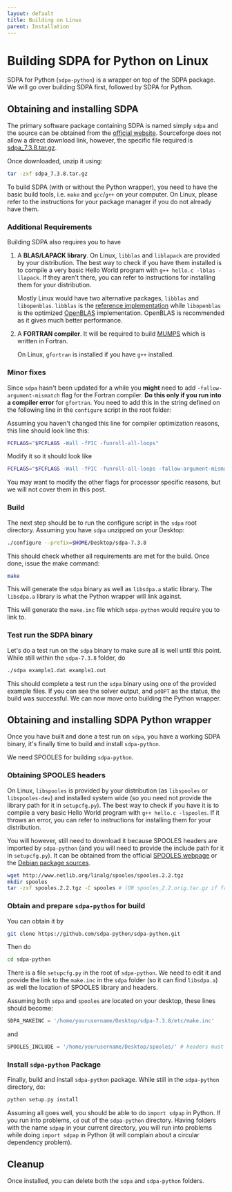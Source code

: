 ```yaml
---
layout: default
title: Building on Linux
parent: Installation
---
```


# Building SDPA for Python on Linux

SDPA for Python (`sdpa-python`) is a wrapper on top of the SDPA package. We will go over building SDPA first, followed by SDPA for Python.

## Obtaining and installing SDPA

The primary software package containing SDPA is named simply `sdpa` and the source can be obtained from the [official website](http://sdpa.sourceforge.net/download.html). Sourceforge does not allow a direct download link, however, the specific file required is [sdpa_7.3.8.tar.gz](https://downloads.sourceforge.net/project/sdpa/sdpa/sdpa_7.3.8.tar.gz).

Once downloaded, unzip it using:

```bash
tar -zxf sdpa_7.3.8.tar.gz
```

To build SDPA (with or without the Python wrapper), you need to have the basic build tools, i.e. `make` and `gcc`/`g++` on your computer. On Linux, please refer to the instructions for your package manager if you do not already have them.

### Additional Requirements

Building SDPA also requires you to have

1. A **BLAS/LAPACK library**.
    On Linux, `libblas` and `liblapack` are provided by your distribution. The best way to check if you have them installed is to compile a very basic Hello World program with `g++ hello.c -lblas -llapack`. If they aren't there, you can refer to instructions for installing them for your distribution.

    Mostly Linux would have two alternative packages, `libblas` and `libopenblas`. `libblas` is the [reference implementation](http://www.netlib.org/blas/) while `libopenblas` is the optimized [OpenBLAS](https://www.openblas.net/) implementation. OpenBLAS is recommended as it gives much better performance.

2. A **FORTRAN compiler**.
    It will be required to build [MUMPS](http://mumps.enseeiht.fr) which is written in Fortran.

    On Linux, `gfortran` is installed if you have `g++` installed.


### Minor fixes

Since `sdpa` hasn't been updated for a while you **might** need to add `-fallow-argument-mismatch` flag for the Fortran compiler. **Do this only if you run into a compiler error** for `gfortran`. You need to add this in the string defined on the following line in the `configure` script in the root folder:

Assuming you haven't changed this line for compiler optimization reasons, this line should look line this:

```bash
FCFLAGS="$FCFLAGS -Wall -fPIC -funroll-all-loops"
```

Modify it so it should look like

```bash
FCFLAGS="$FCFLAGS -Wall -fPIC -funroll-all-loops -fallow-argument-mismatch"
```

You may want to modify the other flags for processor specific reasons, but we will not cover them in this post.

### Build

The next step should be to run the configure script in the `sdpa` root directory. Assuming you have `sdpa` unzipped on your Desktop:

```bash
./configure --prefix=$HOME/Desktop/sdpa-7.3.8
```

This should check whether all requirements are met for the build. Once done, issue the make command:

```bash
make
```

This will generate the `sdpa` binary as well as `libsdpa.a` static library. The `libsdpa.a` library is what the Python wrapper will link against.

This will generate the `make.inc` file which `sdpa-python` would require you to link to.

### Test run the SDPA binary

Let's do a test run on the `sdpa` binary to make sure all is well until this point. While still within the `sdpa-7.3.8` folder, do

```bash
./sdpa example1.dat example1.out
```

This should complete a test run the `sdpa` binary using one of the provided example files. If you can see the solver output, and `pdOPT` as the status, the build was successful. We can now move onto building the Python wrapper.

## Obtaining and installing SDPA Python wrapper

Once you have built and done a test run on `sdpa`, you have a working SDPA binary, it's finally time to build and install `sdpa-python`.

We need SPOOLES for building `sdpa-python`.

### Obtaining SPOOLES headers

On Linux, `libspooles` is provided by your distribution (as `libspooles` or `libspooles-dev`) and installed system wide (so you need not provide the library path for it in `setupcfg.py`). The best way to check if you have it is to compile a very basic Hello World program with `g++ hello.c -lspooles`. If it throws an error, you can refer to instructions for installing them for your distribution.

You will however, still need to download it because SPOOLES headers are imported by `sdpa-python` (and you will need to provide the include path for it in `setupcfg.py`). It can be obtained from the official [SPOOLES webpage](http://www.netlib.org/linalg/spooles/spooles.2.2.html) or the [Debian package sources](http://ftp.de.debian.org/debian/pool/main/s/spooles/spooles_2.2.orig.tar.gz).

```bash
wget http://www.netlib.org/linalg/spooles/spooles.2.2.tgz
mkdir spooles
tar -zxf spooles.2.2.tgz -C spooles # (OR spooles_2.2.orig.tar.gz if from Debian Sources)
```

### Obtain and prepare `sdpa-python` for build

You can obtain it by

```bash
git clone https://github.com/sdpa-python/sdpa-python.git
```

Then do

```bash
cd sdpa-python
```

There is a file `setupcfg.py` in the root of `sdpa-python`. We need to edit it and provide the link to the `make.inc` in the `sdpa` folder (so it can find `libsdpa.a`) as well the location of SPOOLES library and headers.

Assuming both `sdpa` and `spooles` are located on your desktop, these lines should become:

```python
SDPA_MAKEINC = '/home/yourusername/Desktop/sdpa-7.3.8/etc/make.inc'
```

and

```python
SPOOLES_INCLUDE = '/home/yourusername/Desktop/spooles/' # headers must be provided
```

### Install `sdpa-python` Package

Finally, build and install `sdpa-python` package. While still in the `sdpa-python` directory, do:

```bash
python setup.py install
```

Assuming all goes well, you should be able to do `import sdpap` in Python. If you run into problems, `cd` out of the `sdpa-python` directory. Having folders with the name `sdpap` in your current directory, you will run into problems while doing `import sdpap` in Python (it will complain about a circular dependency problem).

## Cleanup

Once installed, you can delete both the `sdpa` and `sdpa-python` folders.
